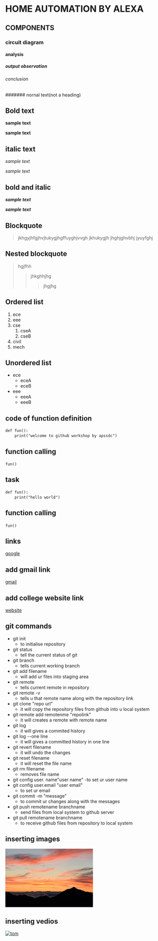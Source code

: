 # HOME AUTOMATION BY ALEXA
## COMPONENTS
### circuit diagram
#### analysis
##### output observation
###### conclusion
####### nornal text(not a heading)
## Bold text
**sample text**

__sample text__
## italic text
*sample text*

_sample text_
## bold and italic
**_sample text_**

__*sample text*__
## Blockquote
> jkhgyjhfgjhvjtukygjhgffuyghjvvgh
jkhukygjh
jhghjghvbhj
jyuyfghj
## Nested blockquote
> hgjfhh
>> jhkghhjhg
>>> jhgjhg
## Ordered list
1. ece
2. eee
3. cse
    1. cseA
    2. cseB
4. civil
5. mech
## Unordered list
- ece
    * eceA
    * eceB
- eee
    + eeeA
    + eeeB
## code of function definition
```
def fun():
    print("welcome to github workshop by apssdc")
 ```
## function calling
`
fun()
`
## task
```
def fun():
    print("hello world")
```
## function calling
`
fun()
`
## links
[google](https://www.google.com/)

## add gmail link
[gmail](madhulatha7171@gmail.com)
## add college website link
[website](https://www.kits.anna.org.com)
## git commands
- git init
    - to initialise repository
- git status
    - tell the current status of git 
- git branch
    - tells current working branch
- git add filename
    - will add ur files into staging area
- git remote
    - tells current remote in repository
- git remote -v
    - tells u that remote name along with the repository link
- git clone "repo url"
    - it will copy the repository files from github into u local system
- git remote add remotenme "repolink"
    - it will creates a remote with remote name
- git log
    - it will gives a commited history
- git log --one line
    - it will gives a committed history in one line
- git revert filename
    - it will undo the changes
- git reset filename
    - it will reset the file name
- git rm filename 
    - removes file name
- git config user. name"user name"
    -to set ur user name
- git config user.email "user email"
    - to set ur email
- git commit -m "message"
    - to commit ur changes along with the messages
- git push remotename branchname
    - send files from local system to github server
- git pull remotename branchname
    - to receive github files from repository to local system
## inserting images
![madhu](https://github.com/madhulatha18-402/markdownsyntax-day2/blob/master/madhu.jpg)
## inserting vedios
[![tom](https://img.youtube.com/vi/X7R-q9rsrtU/0.jpg)](https://www.youtube.com/watch?v=X7R-q9rsrtU)
